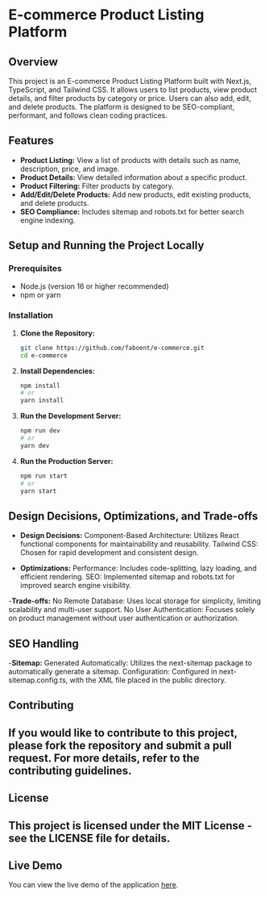 # E-commerce Product Listing Platform

## Overview

This project is an E-commerce Product Listing Platform built with Next.js, TypeScript, and Tailwind CSS. It allows users to list products, view product details, and filter products by category or price. Users can also add, edit, and delete products. The platform is designed to be SEO-compliant, performant, and follows clean coding practices.

## Features

- **Product Listing:** View a list of products with details such as name, description, price, and image.
- **Product Details:** View detailed information about a specific product.
- **Product Filtering:** Filter products by category.
- **Add/Edit/Delete Products:** Add new products, edit existing products, and delete products.
- **SEO Compliance:** Includes sitemap and robots.txt for better search engine indexing.

## Setup and Running the Project Locally

### Prerequisites

- Node.js (version 16 or higher recommended)
- npm or yarn

### Installation

1. **Clone the Repository:**

   ```bash
   git clone https://github.com/faboent/e-commerce.git
   cd e-commerce

2. **Install Dependencies:**
     ```bash
    npm install
    # or
    yarn install

3. **Run the Development Server:**
    ```bash    
    npm run dev
    # or
    yarn dev

4. **Run the Production Server:**
      ```bash   
      npm run start
      # or
      yarn start

## Design Decisions, Optimizations, and Trade-offs
- **Design Decisions:** Component-Based Architecture: Utilizes React functional components for maintainability and reusability. Tailwind CSS: Chosen for rapid development and consistent design.

- **Optimizations:** Performance: Includes code-splitting, lazy loading, and efficient rendering. SEO: Implemented sitemap and robots.txt for improved search engine visibility.

-**Trade-offs:** No Remote Database: Uses local storage for simplicity, limiting scalability and multi-user support. No User Authentication: Focuses solely on product management without user authentication or authorization.

## SEO Handling
-**Sitemap:** Generated Automatically: Utilizes the next-sitemap package to automatically generate a sitemap. Configuration: Configured in next-sitemap.config.ts, with the XML file placed in the public directory.

## Contributing
## If you would like to contribute to this project, please fork the repository and submit a pull request. For more details, refer to the contributing guidelines.

## License
## This project is licensed under the MIT License - see the LICENSE file for details.

## Live Demo

You can view the live demo of the application [here](https://e-commerce-f9jb.vercel.app/).






